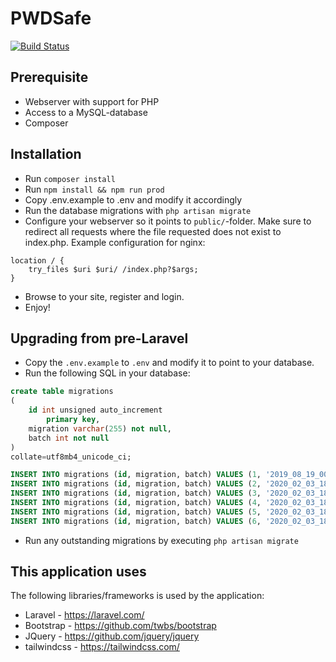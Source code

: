 PWDSafe
=======
[![Build Status](https://travis-ci.org/PWDSafe/PWDSafe.svg?branch=master)](https://travis-ci.org/PWDSafe/PWDSafe)

Prerequisite
-----------
* Webserver with support for PHP
* Access to a MySQL-database
* Composer

Installation
------------
* Run `composer install`
* Run `npm install && npm run prod`
* Copy .env.example to .env and modify it accordingly
* Run the database migrations with `php artisan migrate`
* Configure your webserver so it points to `public/`-folder. Make sure to redirect all requests where the file requested does not exist to index.php. Example configuration for nginx:
```Nginx
location / {
    try_files $uri $uri/ /index.php?$args;
}
```
* Browse to your site, register and login.
* Enjoy!

Upgrading from pre-Laravel
--------------------------
* Copy the `.env.example` to `.env` and modify it to point to your database.
* Run the following SQL in your database:
```SQL
create table migrations
(
	id int unsigned auto_increment
		primary key,
	migration varchar(255) not null,
	batch int not null
)
collate=utf8mb4_unicode_ci;

INSERT INTO migrations (id, migration, batch) VALUES (1, '2019_08_19_000000_create_failed_jobs_table', 1);
INSERT INTO migrations (id, migration, batch) VALUES (2, '2020_02_03_180732_create_credentials_table', 1);
INSERT INTO migrations (id, migration, batch) VALUES (3, '2020_02_03_180732_create_encryptedcredentials_table', 1);
INSERT INTO migrations (id, migration, batch) VALUES (4, '2020_02_03_180732_create_groups_table', 1);
INSERT INTO migrations (id, migration, batch) VALUES (5, '2020_02_03_180732_create_usergroups_table', 1);
INSERT INTO migrations (id, migration, batch) VALUES (6, '2020_02_03_180732_create_users_table', 1);
```
* Run any outstanding migrations by executing `php artisan migrate`

This application uses
---------------------
The following libraries/frameworks is used by the application:
- Laravel - https://laravel.com/
- Bootstrap - https://github.com/twbs/bootstrap
- JQuery - https://github.com/jquery/jquery
- tailwindcss - https://tailwindcss.com/

